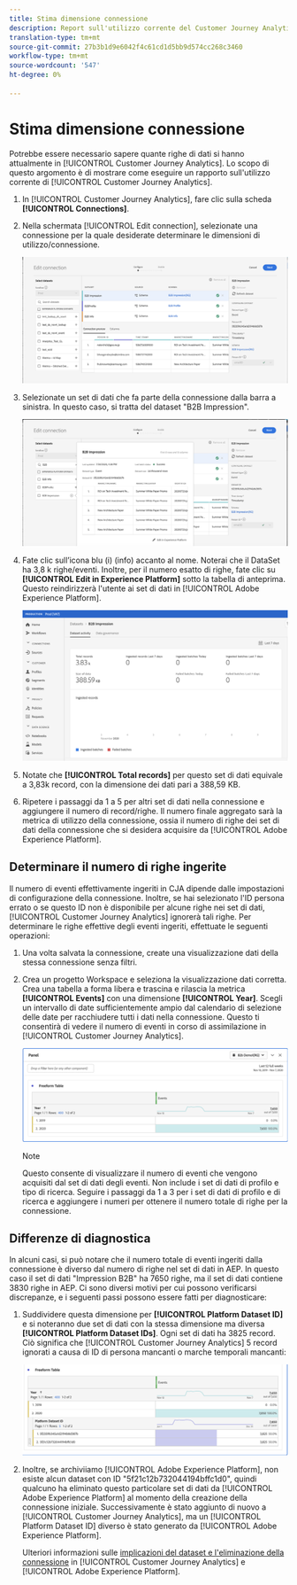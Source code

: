 ```yaml
---
title: Stima dimensione connessione
description: Report sull'utilizzo corrente del Customer Journey Analytics (a scopo di fatturazione)
translation-type: tm+mt
source-git-commit: 27b3b1d9e6042f4c61cd1d5bb9d574cc268c3460
workflow-type: tm+mt
source-wordcount: '547'
ht-degree: 0%

---
```



# Stima dimensione connessione

Potrebbe essere necessario sapere quante righe di dati si hanno attualmente in [!UICONTROL Customer Journey Analytics]. Lo scopo di questo argomento è di mostrare come eseguire un rapporto sull&#39;utilizzo corrente di [!UICONTROL Customer Journey Analytics].

1. In [!UICONTROL Customer Journey Analytics], fare clic sulla scheda **[!UICONTROL Connections]**.
1. Nella schermata [!UICONTROL Edit connection], selezionate una connessione per la quale desiderate determinare le dimensioni di utilizzo/connessione.

   ![Modifica connessione](assets/edit-connection.png)

1. Selezionate un set di dati che fa parte della connessione dalla barra a sinistra. In questo caso, si tratta del dataset &quot;B2B Impression&quot;.

   ![dataset](assets/dataset.png)

1. Fate clic sull’icona blu (i) (info) accanto al nome. Noterai che il DataSet ha 3,8 k righe/eventi. Inoltre, per il numero esatto di righe, fate clic su **[!UICONTROL Edit in Experience Platform]** sotto la tabella di anteprima. Questo reindirizzerà l&#39;utente ai set di dati in [!UICONTROL Adobe Experience Platform].

   ![Informazioni sui set di dati AEP](assets/data-size.png)

1. Notate che **[!UICONTROL Total records]** per questo set di dati equivale a 3,83k record, con la dimensione dei dati pari a 388,59 KB.

1. Ripetere i passaggi da 1 a 5 per altri set di dati nella connessione e aggiungere il numero di record/righe. Il numero finale aggregato sarà la metrica di utilizzo della connessione, ossia il numero di righe dei set di dati della connessione che si desidera acquisire da [!UICONTROL Adobe Experience Platform].

## Determinare il numero di righe ingerite

Il numero di eventi effettivamente ingeriti in CJA dipende dalle impostazioni di configurazione della connessione. Inoltre, se hai selezionato l&#39;ID persona errato o se questo ID non è disponibile per alcune righe nei set di dati, [!UICONTROL Customer Journey Analytics] ignorerà tali righe. Per determinare le righe effettive degli eventi ingeriti, effettuate le seguenti operazioni:

1. Una volta salvata la connessione, create una visualizzazione dati della stessa connessione senza filtri.
1. Crea un progetto Workspace e seleziona la visualizzazione dati corretta. Crea una tabella a forma libera e trascina e rilascia la metrica **[!UICONTROL Events]** con una dimensione **[!UICONTROL Year]**. Scegli un intervallo di date sufficientemente ampio dal calendario di selezione delle date per racchiudere tutti i dati nella connessione. Questo ti consentirà di vedere il numero di eventi in corso di assimilazione in [!UICONTROL Customer Journey Analytics].

   ![Progetto Workspace](assets/event-number.png)

   >[!NOTE]
   >
   >Questo consente di visualizzare il numero di eventi che vengono acquisiti dal set di dati degli eventi. Non include i set di dati di profilo e tipo di ricerca. Seguire i passaggi da 1 a 3 per i set di dati di profilo e di ricerca e aggiungere i numeri per ottenere il numero totale di righe per la connessione.

## Differenze di diagnostica

In alcuni casi, si può notare che il numero totale di eventi ingeriti dalla connessione è diverso dal numero di righe nel set di dati in AEP. In questo caso il set di dati &quot;Impression B2B&quot; ha 7650 righe, ma il set di dati contiene 3830 righe in AEP. Ci sono diversi motivi per cui possono verificarsi discrepanze, e i seguenti passi possono essere fatti per diagnosticare:

1. Suddividere questa dimensione per **[!UICONTROL Platform Dataset ID]** e si noteranno due set di dati con la stessa dimensione ma diversa **[!UICONTROL Platform Dataset IDs]**. Ogni set di dati ha 3825 record. Ciò significa che [!UICONTROL Customer Journey Analytics] 5 record ignorati a causa di ID di persona mancanti o marche temporali mancanti:

   ![guasto](assets/data-size2.png)

1. Inoltre, se archiviiamo [!UICONTROL Adobe Experience Platform], non esiste alcun dataset con ID &quot;5f21c12b732044194bffc1d0&quot;, quindi qualcuno ha eliminato questo particolare set di dati da [!UICONTROL Adobe Experience Platform] al momento della creazione della connessione iniziale. Successivamente è stato aggiunto di nuovo a [!UICONTROL Customer Journey Analytics], ma un [!UICONTROL Platform Dataset ID] diverso è stato generato da [!UICONTROL Adobe Experience Platform].

   Ulteriori informazioni sulle [implicazioni del dataset e l&#39;eliminazione della connessione](https://experienceleague.adobe.com/docs/analytics-platform/using/cja-overview/cja-faq.html?lang=en#implications-of-deleting-data-components) in [!UICONTROL Customer Journey Analytics] e [!UICONTROL Adobe Experience Platform].
